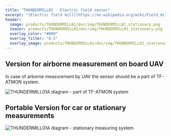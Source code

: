 ```yaml
---
title: "THUNDERMILL01 - Electric field sensor"
excerpt: "[Electric field mill](https://en.wikipedia.org/wiki/Field_mill) sensor for portable and airborne measurements."
header:
  image: products/THUNDERMILL01/doc/img/THUNDERMILL01_stationary.png
  teaser: products/THUNDERMILL01/doc/img/THUNDERMILL01_stationary.png
  overlay_color: "#000"
  overlay_filter: "0.5"
  overlay_image: products/THUNDERMILL01/doc/img/THUNDERMILL01_stationary.png
---
```



## Version for airborne measurement on board UAV

In case of arborne measurement by UAV the sensor should be a part of TF-ATMON system.

![THUNDERMILL01A diagram - part of TF-ATMON system](doc/img/TF-ATMON-THUNDERMILL.svg)


## Portable Version for car or stationary measurements

![THUNDERMILL01A diagram - stationary measuring system](doc/img/THUNDERMILL01_stationary.png)
